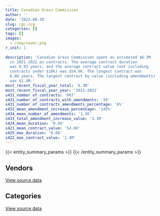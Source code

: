 ```yaml
---
title: Canadian Grain Commission
author: ''
date: '2022-08-30'
slug: cgc-ccg
categories: []
tags: []
images:
  - /img/cover.png
r_init: |-
  
description: 'Canadian Grain Commission spent an estimated $6.3M
  in 2021-2022 on contracts. The average contract duration
  was 0.93 years, and the average contract value (not including
  contracts under $10k) was $54.6K. The longest contract was
  6.08 years. The largest contract by value (including amendments)
  was $1.4M.'
most_recent_fiscal_year_total: '6.3M'
most_recent_fiscal_year_year: '2021-2022'
s431_number_of_contracts: '607'
s431_number_of_contracts_with_amendments: '39'
s431_number_of_contracts_amendments_percentage: '6%'
s432_mean_amendment_increase_percentage: '145%'
s434_mean_number_of_amendments: '1.36'
s433_total_amendment_increase_value: '3.1M'
s424_mean_duration: '0.93'
s421_mean_contract_value: '54.6K'
s425_max_duration: '6.08'
s422_max_contract_value: '1.4M'
---
```


<script src="/rmarkdown-libs/htmlwidgets/htmlwidgets.js"></script>
<link href="/rmarkdown-libs/datatables-css/datatables-crosstalk.css" rel="stylesheet" />
<script src="/rmarkdown-libs/datatables-binding/datatables.js"></script>
<script src="/rmarkdown-libs/jquery/jquery-3.6.0.min.js"></script>
<link href="/rmarkdown-libs/dt-core-bootstrap/css/dataTables.bootstrap.min.css" rel="stylesheet" />
<link href="/rmarkdown-libs/dt-core-bootstrap/css/dataTables.bootstrap.extra.css" rel="stylesheet" />
<script src="/rmarkdown-libs/dt-core-bootstrap/js/jquery.dataTables.min.js"></script>
<script src="/rmarkdown-libs/dt-core-bootstrap/js/dataTables.bootstrap.min.js"></script>
<link href="/rmarkdown-libs/crosstalk/css/crosstalk.min.css" rel="stylesheet" />
<script src="/rmarkdown-libs/crosstalk/js/crosstalk.min.js"></script>
<script src="/rmarkdown-libs/htmlwidgets/htmlwidgets.js"></script>
<link href="/rmarkdown-libs/datatables-css/datatables-crosstalk.css" rel="stylesheet" />
<script src="/rmarkdown-libs/datatables-binding/datatables.js"></script>
<script src="/rmarkdown-libs/jquery/jquery-3.6.0.min.js"></script>
<link href="/rmarkdown-libs/dt-core-bootstrap/css/dataTables.bootstrap.min.css" rel="stylesheet" />
<link href="/rmarkdown-libs/dt-core-bootstrap/css/dataTables.bootstrap.extra.css" rel="stylesheet" />
<script src="/rmarkdown-libs/dt-core-bootstrap/js/jquery.dataTables.min.js"></script>
<script src="/rmarkdown-libs/dt-core-bootstrap/js/dataTables.bootstrap.min.js"></script>
<link href="/rmarkdown-libs/crosstalk/css/crosstalk.min.css" rel="stylesheet" />
<script src="/rmarkdown-libs/crosstalk/js/crosstalk.min.js"></script>

{{< entity_summary_params >}}
{{< /entity_summary_params >}}

## Vendors

<div id="htmlwidget-1" style="width:100%;height:auto;" class="datatables html-widget"></div>
<script type="application/json" data-for="htmlwidget-1">{"x":{"style":"bootstrap","filter":"none","vertical":false,"data":[["<a href=\"/vendors/ab_sciex/\">AB SCIEX<\/a>","<a href=\"/vendors/agilent/\">AGILENT<\/a>","<a href=\"/vendors/ainsworth/\">AINSWORTH<\/a>","<a href=\"/vendors/asokan_business_interiors/\">ASOKAN BUSINESS INTERIORS<\/a>","<a href=\"/vendors/avi_spl_canada/\">AVI SPL CANADA<\/a>","<a href=\"/vendors/bdo_canada/\">BDO CANADA<\/a>","<a href=\"/vendors/beckman_coulter_canada/\">BECKMAN COULTER CANADA<\/a>","<a href=\"/vendors/bell_canada/\">BELL CANADA<\/a>","<a href=\"/vendors/blackberry/\">BLACKBERRY<\/a>","<a href=\"/vendors/bruker/\">BRUKER<\/a>","<a href=\"/vendors/bureau_veritas/\">BUREAU VERITAS<\/a>","<a href=\"/vendors/calian/\">CALIAN<\/a>","<a href=\"/vendors/cdw_canada/\">CDW CANADA<\/a>","<a href=\"/vendors/charron_human_resources/\">CHARRON HUMAN RESOURCES<\/a>","<a href=\"/vendors/citrix/\">CITRIX<\/a>","<a href=\"/vendors/compugen/\">COMPUGEN<\/a>","<a href=\"/vendors/cossette_communications/\">COSSETTE COMMUNICATIONS<\/a>","<a href=\"/vendors/d_mark_biosciences/\">D MARK BIOSCIENCES<\/a>","<a href=\"/vendors/data_communications_management/\">DATA COMMUNICATIONS MANAGEMENT<\/a>","<a href=\"/vendors/decisive_group/\">DECISIVE GROUP<\/a>","<a href=\"/vendors/dell_computer/\">DELL COMPUTER<\/a>","<a href=\"/vendors/deloitte_and_touche/\">DELOITTE AND TOUCHE<\/a>","<a href=\"/vendors/dls_technology/\">DLS TECHNOLOGY<\/a>","<a href=\"/vendors/dynabook_canada/\">DYNABOOK CANADA<\/a>","<a href=\"/vendors/esbe_scientific_industries/\">ESBE SCIENTIFIC INDUSTRIES<\/a>","<a href=\"/vendors/fca_canada/\">FCA CANADA<\/a>","<a href=\"/vendors/felix_technology/\">FELIX TECHNOLOGY<\/a>","<a href=\"/vendors/garda_security_group/\">GARDA SECURITY GROUP<\/a>","<a href=\"/vendors/general_motors/\">GENERAL MOTORS<\/a>","<a href=\"/vendors/genome_quebec/\">GENOME QUEBEC<\/a>","<a href=\"/vendors/glasshouse_systems/\">GLASSHOUSE SYSTEMS<\/a>","<a href=\"/vendors/global_knowledge/\">GLOBAL KNOWLEDGE<\/a>","<a href=\"/vendors/hypertec/\">HYPERTEC<\/a>","<a href=\"/vendors/ibm_canada/\">IBM CANADA<\/a>","<a href=\"/vendors/illumina_canada/\">ILLUMINA CANADA<\/a>","<a href=\"/vendors/info_tech_research_group/\">INFO TECH RESEARCH GROUP<\/a>","<a href=\"/vendors/integra_networks/\">INTEGRA NETWORKS<\/a>","<a href=\"/vendors/ipss/\">IPSS<\/a>","<a href=\"/vendors/iron_mountain/\">IRON MOUNTAIN<\/a>","<a href=\"/vendors/itex/\">ITEX<\/a>","<a href=\"/vendors/life_technologies/\">LIFE TECHNOLOGIES<\/a>","<a href=\"/vendors/microsoft_canada/\">MICROSOFT CANADA<\/a>","<a href=\"/vendors/nisha_techonologies/\">NISHA TECHONOLOGIES<\/a>","<a href=\"/vendors/nitam_solutions/\">NITAM SOLUTIONS<\/a>","<a href=\"/vendors/northern_micro/\">NORTHERN MICRO<\/a>","<a href=\"/vendors/pitney_bowes/\">PITNEY BOWES<\/a>","<a href=\"/vendors/pra/\">PRA<\/a>","<a href=\"/vendors/pricewaterhouse_coopers/\">PRICEWATERHOUSE COOPERS<\/a>","<a href=\"/vendors/prosci_canada/\">PROSCI CANADA<\/a>","<a href=\"/vendors/purespirit_solutions/\">PURESPIRIT SOLUTIONS<\/a>","<a href=\"/vendors/raymond_chabot_grant_thornton/\">RAYMOND CHABOT GRANT THORNTON<\/a>","<a href=\"/vendors/rhea/\">RHEA<\/a>","<a href=\"/vendors/samson_associes/\">SAMSON ASSOCIES<\/a>","<a href=\"/vendors/sas_institute/\">SAS INSTITUTE<\/a>","<a href=\"/vendors/softchoice/\">SOFTCHOICE<\/a>","<a href=\"/vendors/supremex/\">SUPREMEX<\/a>","<a href=\"/vendors/tervita/\">TERVITA<\/a>","<a href=\"/vendors/thermo_fisher_scientific/\">THERMO FISHER SCIENTIFIC<\/a>","<a href=\"/vendors/totem_offisource/\">TOTEM OFFISOURCE<\/a>","<a href=\"/vendors/tyco_integrated_fire_security/\">TYCO INTEGRATED FIRE SECURITY<\/a>","<a href=\"/vendors/vmware/\">VMWARE<\/a>","<a href=\"/vendors/vwr_international/\">VWR INTERNATIONAL<\/a>","<a href=\"/vendors/waters/\">WATERS<\/a>","<a href=\"/vendors/xerox/\">XEROX<\/a>"],[37823.97,89542.76,5005.33,null,null,60702.16,null,null,null,136721.17,null,null,12375.87,null,6883.34,78370.41,null,null,56866.43,null,241182.67,null,null,null,12810.83,53268.74,null,9083.34,null,33205.2,null,24995.25,null,35146.22,null,null,20487.19,null,14010.03,null,343338.62,46307.37,71270.99,null,null,3618.44,null,14487.47,null,null,51305.87,null,5081.78,36837.9,71182.03,10444.35,78678.15,1302664.82,null,16620.45,null,null,355099.45,44186.87],[146248.68,106868.75,5019.04,38802.51,36957.13,null,614.93,null,5126.66,null,4528.9,23460.68,489.04,47912,79361.22,56749.63,null,null,9659.5,62586.72,500938.31,null,null,null,null,null,null,1518.04,null,23347.8,null,null,13623.75,97547.61,null,10649.7,68669.3,null,11753.55,125193.92,442338.04,44446.85,50143.56,20095.1,null,5495.23,680.73,42761.41,45197.25,null,51446.44,null,38536.85,38042.27,100387.7,null,78893.7,295553.86,null,null,27851,null,368135.92,64244.66],[56470.64,40503.83,1945.36,null,10207.34,null,17688.51,37214.23,43450.52,31463.25,12523.1,1072.49,10010.96,null,61729.41,48627.96,132888,null,104040.7,73323.43,264073.19,null,3361.7,32726.4,null,105854.94,null,null,35578.2,13739.16,105.75,42449.53,null,35146.22,2289.94,15930.9,65924.96,null,10967.99,76381.97,393136.87,132798.59,38140.33,null,47915.85,5480.21,12423.27,42644.58,10666.05,584110.82,8574.41,null,null,null,41744.86,null,14226.73,549406.68,null,null,null,104500.66,80006.38,68584.03],[57341.6,126663.46,3227.53,null,30197.53,null,4879.35,25963.42,86424.69,null,13724.6,null,null,null,63045.12,48007.6,113000,28378.9,125329.55,123240.35,127013.75,13193.75,25173.64,null,null,null,9045.76,null,null,9475.29,38597.45,68575.37,58380,356635.83,34310.06,15930.9,46759.52,72853.9,10908.21,null,318276.66,132798.59,null,null,32694.16,2747.61,null,42644.58,5713.95,13420.26,null,29452.5,null,null,45757.39,null,null,907204.81,19354.86,3711.84,null,null,484499.76,68584.03]],"container":"<table class=\"table table-striped table-hover row-border order-column display\">\n  <thead>\n    <tr>\n      <th>Vendor<\/th>\n      <th>2018-2019<\/th>\n      <th>2019-2020<\/th>\n      <th>2020-2021<\/th>\n      <th>2021-2022<\/th>\n    <\/tr>\n  <\/thead>\n<\/table>","options":{"order":[[4,"desc"]],"pageLength":10,"autoWidth":true,"columnDefs":[{"targets":1,"render":"function(data, type, row, meta) {\n    return type !== 'display' ? data : DTWidget.formatCurrency(data, \"$\", 2, 3, \",\", \".\", true, null);\n  }"},{"targets":2,"render":"function(data, type, row, meta) {\n    return type !== 'display' ? data : DTWidget.formatCurrency(data, \"$\", 2, 3, \",\", \".\", true, null);\n  }"},{"targets":3,"render":"function(data, type, row, meta) {\n    return type !== 'display' ? data : DTWidget.formatCurrency(data, \"$\", 2, 3, \",\", \".\", true, null);\n  }"},{"targets":4,"render":"function(data, type, row, meta) {\n    return type !== 'display' ? data : DTWidget.formatCurrency(data, \"$\", 2, 3, \",\", \".\", true, null);\n  }"},{"width":"16%","targets":[1,2,3,4]},{"className":"dt-right","targets":[1,2,3,4]}],"orderClasses":false}},"evals":["options.columnDefs.0.render","options.columnDefs.1.render","options.columnDefs.2.render","options.columnDefs.3.render"],"jsHooks":[]}</script>
<p class="text-right">
<a href="https://github.com/GoC-Spending/contracts-data/tree/main/data/out/departments/cgc-ccg/summary_by_fiscal_year_by_vendor.csv" class="source-data-link btn btn-link">View source data</a>
</p>

## Categories

<div id="htmlwidget-2" style="width:100%;height:auto;" class="datatables html-widget"></div>
<script type="application/json" data-for="htmlwidget-2">{"x":{"style":"bootstrap","filter":"none","vertical":false,"data":[["<a href=\"/categories/facilities_and_construction/\">Facilities and construction<\/a>","<a href=\"/categories/office_management/\">Office management<\/a>","<a href=\"/categories/professional_services/\">Professional services<\/a>","<a href=\"/categories/information_technology/\">Information technology<\/a>","<a href=\"/categories/transportation_and_logistics/\">Transportation and logistics<\/a>","<a href=\"/categories/industrial_products_and_services/\">Industrial products and services<\/a>","<a href=\"/categories/security_and_protection/\">Security and protection<\/a>","<a href=\"/categories/human_capital/\">Human capital<\/a>"],[490722.97,275038.69,362474.75,783937.5,98023.19,3137971.3,9083.34,170927.9],[689980.65,205439.91,474074.26,1638519.54,65461.9,1774746.58,1518.04,221404.02],[503971.41,229268.09,495461.58,1996982.19,227244.77,1728582.63,null,226755.74],[662735.95,345676.5,550146.45,1733249.79,85811.63,2702584.21,null,257477.67]],"container":"<table class=\"table table-striped table-hover row-border order-column display\">\n  <thead>\n    <tr>\n      <th>Category<\/th>\n      <th>2018-2019<\/th>\n      <th>2019-2020<\/th>\n      <th>2020-2021<\/th>\n      <th>2021-2022<\/th>\n    <\/tr>\n  <\/thead>\n<\/table>","options":{"order":[[4,"desc"]],"dom":"t","pageLength":30,"autoWidth":true,"columnDefs":[{"targets":1,"render":"function(data, type, row, meta) {\n    return type !== 'display' ? data : DTWidget.formatCurrency(data, \"$\", 2, 3, \",\", \".\", true, null);\n  }"},{"targets":2,"render":"function(data, type, row, meta) {\n    return type !== 'display' ? data : DTWidget.formatCurrency(data, \"$\", 2, 3, \",\", \".\", true, null);\n  }"},{"targets":3,"render":"function(data, type, row, meta) {\n    return type !== 'display' ? data : DTWidget.formatCurrency(data, \"$\", 2, 3, \",\", \".\", true, null);\n  }"},{"targets":4,"render":"function(data, type, row, meta) {\n    return type !== 'display' ? data : DTWidget.formatCurrency(data, \"$\", 2, 3, \",\", \".\", true, null);\n  }"},{"width":"16%","targets":[1,2,3,4]},{"className":"dt-right","targets":[1,2,3,4]}],"orderClasses":false,"lengthMenu":[10,25,30,50,100]}},"evals":["options.columnDefs.0.render","options.columnDefs.1.render","options.columnDefs.2.render","options.columnDefs.3.render"],"jsHooks":[]}</script>
<p class="text-right">
<a href="https://github.com/GoC-Spending/contracts-data/tree/main/data/out/departments/cgc-ccg/summary_by_fiscal_year_by_category.csv" class="source-data-link btn btn-link">View source data</a>
</p>
